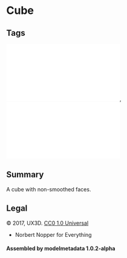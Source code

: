 # Cube

## Tags

![core](../../Models-core.md), ![testing](../../Models-testing.md)

## Summary

A cube with non-smoothed faces.

## Legal

&copy; 2017, UX3D. [CC0 1.0 Universal](https://creativecommons.org/publicdomain/zero/1.0/legalcode)

 - Norbert Nopper for Everything

#### Assembled by modelmetadata 1.0.2-alpha